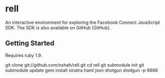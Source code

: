 rell
====

An interactive environment for exploring the Facebook Connect JavaScript SDK.
The SDK is also available on GitHub [GitHub].

Getting Started
---------------

Requires ruby 1.9.

  git clone git://github.com/nshah/rell.git
  cd rell
  git submodule init
  git submodule update
  gem install sinatra haml json shotgun
  shotgun -p 6666
